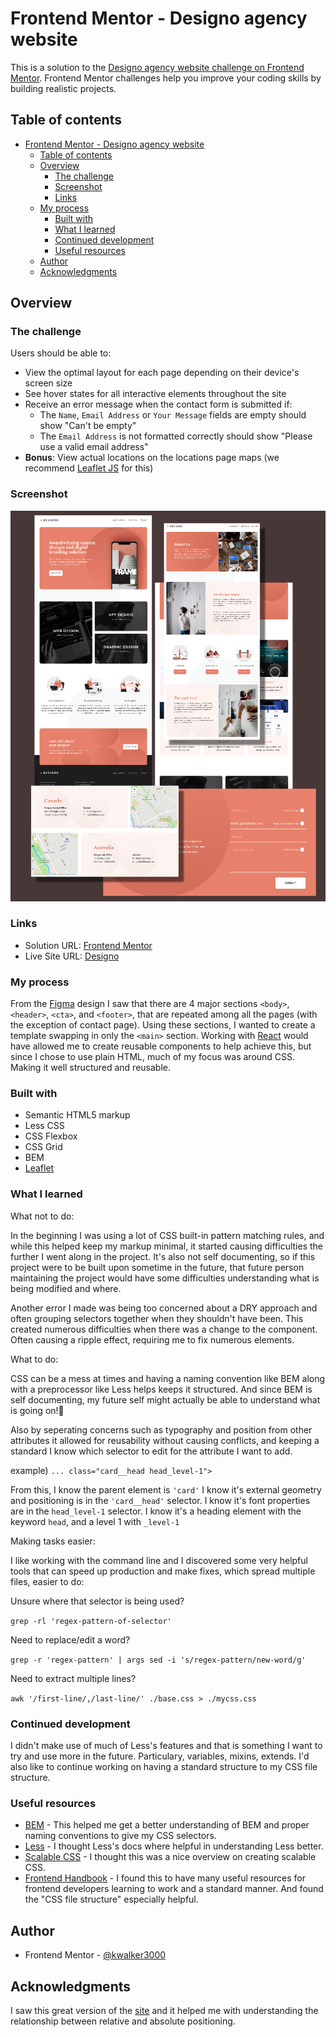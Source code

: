 # Frontend Mentor - Designo agency website

This is a solution to the [Designo agency website challenge on Frontend Mentor](https://www.frontendmentor.io/challenges/designo-multipage-website-G48K6rfUT). Frontend Mentor challenges help you improve your coding skills by building realistic projects.

## Table of contents

- [Frontend Mentor - Designo agency website](#frontend-mentor---designo-agency-website)
  - [Table of contents](#table-of-contents)
  - [Overview](#overview)
    - [The challenge](#the-challenge)
    - [Screenshot](#screenshot)
    - [Links](#links)
  - [My process](#my-process)
    - [Built with](#built-with)
    - [What I learned](#what-i-learned)
    - [Continued development](#continued-development)
    - [Useful resources](#useful-resources)
  - [Author](#author)
  - [Acknowledgments](#acknowledgments)

## Overview

### The challenge

Users should be able to:

- View the optimal layout for each page depending on their device's screen size
- See hover states for all interactive elements throughout the site
- Receive an error message when the contact form is submitted if:
  - The `Name`, `Email Address` or `Your Message` fields are empty should show "Can't be empty"
  - The `Email Address` is not formatted correctly should show "Please use a valid email address"
- **Bonus**: View actual locations on the locations page maps (we recommend [Leaflet JS](https://leafletjs.com/) for this)

### Screenshot

![collage of various components seen on the website](./screenshots/screenshots-designo.png)

### Links

- Solution URL: [Frontend Mentor](https://frontendmentor.io)
- Live Site URL: [Designo](https://)

### My process

From the [Figma](https://figma.com/) design I saw that there are 4 major sections `<body>`, `<header>`, `<cta>`, and `<footer>`, that are repeated among all the pages (with the exception of contact page). Using these sections, I wanted to create a template swapping in only the `<main>` section. Working with [React](https://reactjs.org/) would have allowed me to create reusable components to help achieve this, but since I chose to use plain HTML, much of my focus was around CSS. Making it well structured and reusable.

### Built with

- Semantic HTML5 markup
- Less CSS
- CSS Flexbox
- CSS Grid
- BEM
- [Leaflet](https://leafletjs.com/)


### What I learned

What not to do:

In the beginning I was using a lot of CSS built-in pattern matching rules, and while this helped keep my markup minimal, it started causing difficulties the further I went along in the project. It's also not self documenting, so if this project were to be built upon sometime in the future, that future person maintaining the project would have some difficulties understanding what is being modified and where.

Another error I made was being too concerned about a DRY approach and often grouping selectors together when they shouldn't have been. This created numerous difficulties when there was a change to the component. Often causing a ripple effect, requiring me to fix numerous elements.


What to do:

CSS can be a mess at times and having a naming convention like BEM along with a preprocessor like Less helps keeps it structured. And since BEM is self documenting, my future self might actually be able to understand what is going on!🤞

Also by seperating concerns such as typography and position from other attributes it allowed for reusability without causing conflicts, and keeping a standard I know which selector to edit for the attribute I want to add.

example)
`... class="card__head head_level-1">`

From this, I know the parent element is `'card'`
I know it's external geometry and positioning is in the `'card__head'` selector.
I know it's font properties are in the `head_level-1` selector.
I know it's a heading element with the keyword `head`, and a level 1 with `_level-1`


Making tasks easier:

I like working with the command line and I discovered some very helpful tools that can speed up production and make fixes, which spread multiple files, easier to do:

Unsure where that selector is being used?

`grep -rl 'regex-pattern-of-selector'`

Need to replace/edit a word?

`grep -r 'regex-pattern' | args sed -i 's/regex-pattern/new-word/g'`

Need to extract multiple lines?

`awk '/first-line/,/last-line/' ./base.css > ./mycss.css`

### Continued development

I didn't make use of much of Less's features and that is something I want to try and use more in the future. Particulary, variables, mixins, extends. I'd also like to continue working on having a standard structure to my CSS file structure.

### Useful resources

- [BEM](https://en.bem.info/methodology/) - This helped me get a better understanding of BEM and proper naming conventions to give my CSS selectors.
- [Less](https://lesscss.org/) - I thought Less's docs where helpful in understanding Less better.
- [Scalable CSS](https://www.xfive.co/blog/itcss-scalable-maintainable-css-architecture/) - I thought this was a nice overview on creating scalable CSS.
- [Frontend Handbook](https://infinum.com/handbook/frontend) - I found this to have many useful resources for frontend developers learning to work and a standard manner. And found the "CSS file structure" especially helpful. 

## Author

- Frontend Mentor - [@kwalker3000](https://www.frontendmentor.io/profile/kwalker3000)

## Acknowledgments

I saw this great version of the [site](https://designo.vercel.app/) and it helped me with understanding the relationship between relative and absolute positioning. 
